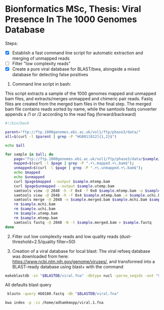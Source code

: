 # Bionformatics MSc, Thesis: Viral Presence In The 1000 Genomes Database


Steps:
- [x] Establish a fast command line script for automatic extraction and merging of unmapped reads
- [ ] Filter "low complexity reads"
- [x] Create a pure viral database for BLAST/bwa, alongside a mixed database for detecting false positives

1. Command line script in bash:

This script extracts a sample of the 1000 genomes mapped and unmapped bam files, and extracts/merges unmapped and chimeric pair reads. Fastq files are created from the merged bam files in the final step. The merged bam file contains reads sorted by name, while the samtools fastq converter appends a /1 or /2 according to the read flag (forward/backward)
```bash
#!/bin/bash

parent="ftp://ftp.1000genomes.ebi.ac.uk/vol1/ftp/phase3/data/"
all=$(curl -l $parent | grep -P "HG001[012]{1,2}$")

echo $all

for sample in $all; do
	page="ftp://ftp.1000genomes.ebi.ac.uk/vol1/ftp/phase3/data/$sample/alignment/"
	mapped=$(curl -l $page | grep -P ".+\.mapped.+\.bam$");
	unmapped=$(curl -l $page | grep -P ".+\.unmapped.+\.bam$");
	echo $mapped
	echo $unmapped
	curl $page$mapped --output $sample.mtemp.bam
	curl $page$unmapped --output $sample.utemp.bam	
	samtools view -@ 2048 -h -F 0x4 -f 0x8 $sample.mtemp.bam -o $sample.mchi.bam 
	samtools view -@ 2048 -h -f 0x4 $sample.mtemp.bam -o $sample.uchi.bam
	samtools merge -@ 2048 -n $sample.merged.bam $sample.mchi.bam $sample.uchi.bam $sample.utemp.bam
	rm $sample.mchi.bam 
	rm $sample.uchi.bam
	rm $sample.utemp.bam
	rm $sample.mtemp.bam
	samtools fastq -@ 2048 -N -t $sample.merged.bam > $sample.fastq
done

```
2. Filter out low complexity reads and low quality reads (dust-threshold=2.5/quality filter=50) 

3. Creation of a viral database for local blast:
The viral refseq database was downloaded from here: https://www.ncbi.nlm.nih.gov/genome/viruses/, and transformed into a BLAST-ready database using blast+ with the command
```bash
makeblastdb -in "$BLASTDB/viral.fna" -dbtype nucl -parse_seqids -out "$BLASTDB\vDatabase"
```
All defaults blast query
```bash
 blastn -query HG0100.fastq -db "$BLASTDB/viral.fna"
```
```bash
bwa index -p -is /home/adhamkmopp/viral.1.fna
```
